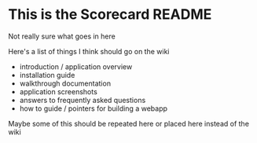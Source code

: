 # This is the Scorecard README

Not really sure what goes in here

Here's a list of things I think should go on the wiki

* introduction / application overview
* installation guide
* walkthrough documentation
* application screenshots
* answers to frequently asked questions
* how to guide / pointers for building a webapp

Maybe some of this should be repeated here or placed here instead of the wiki
